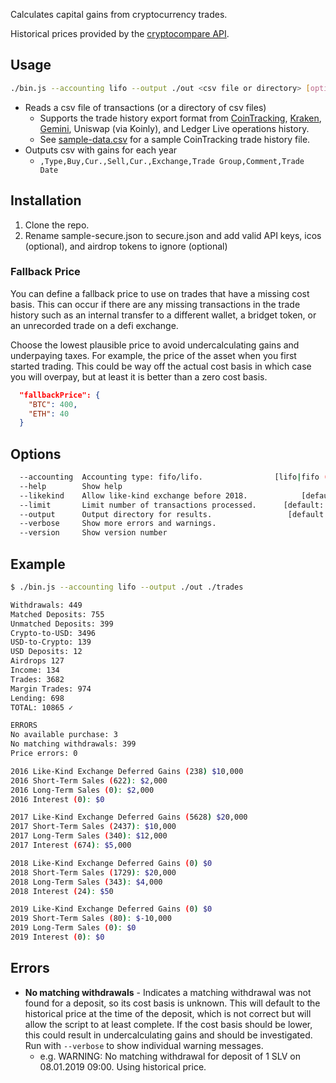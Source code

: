 Calculates capital gains from cryptocurrency trades.

Historical prices provided by the [cryptocompare API](https://min-api.cryptocompare.com/documentation?key=Historical&cat=dataPriceHistorical).

## Usage

```sh
./bin.js --accounting lifo --output ./out <csv file or directory> [options]
```

- Reads a csv file of transactions (or a directory of csv files)
  - Supports the trade history export format from [CoinTracking](https://cointracking.info/trades.php), [Kraken](https://www.kraken.com/u/history/export), [Gemini](https://exchange.gemini.com/settings/documents/transaction-history), Uniswap (via Koinly), and Ledger Live operations history.
  - See [sample-data.csv](https://github.com/raineorshine/cost-basis-filler/blob/master/sample-data.csv) for a sample CoinTracking trade history file.
- Outputs csv with gains for each year
  - `,Type,Buy,Cur.,Sell,Cur.,Exchange,Trade Group,Comment,Trade Date`

## Installation

1. Clone the repo.
2. Rename sample-secure.json to secure.json and add valid API keys, icos (optional), and airdrop tokens to ignore (optional)

### Fallback Price

You can define a fallback price to use on trades that have a missing cost basis. This can occur if there are any missing transactions in the trade history such as an internal transfer to a different wallet, a bridget token, or an unrecorded trade on a defi exchange.

Choose the lowest plausible price to avoid undercalculating gains and underpaying taxes. For example, the price of the asset when you first started trading. This could be way off the actual cost basis in which case you will overpay, but at least it is better than a zero cost basis.

```json
  "fallbackPrice": {
    "BTC": 400,
    "ETH": 40
  }
```

## Options

```sh
  --accounting  Accounting type: fifo/lifo.                [lifo|fifo (default)]
  --help        Show help                                              [boolean]
  --likekind    Allow like-kind exchange before 2018.            [default: true]
  --limit       Limit number of transactions processed.      [default: Infinity]
  --output      Output directory for results.                 [default: dry run]
  --verbose     Show more errors and warnings.
  --version     Show version number                                    [boolean]
```

## Example

```sh
$ ./bin.js --accounting lifo --output ./out ./trades

Withdrawals: 449
Matched Deposits: 755
Unmatched Deposits: 399
Crypto-to-USD: 3496
USD-to-Crypto: 139
USD Deposits: 12
Airdrops 127
Income: 134
Trades: 3682
Margin Trades: 974
Lending: 698
TOTAL: 10865 ✓

ERRORS
No available purchase: 3
No matching withdrawals: 399
Price errors: 0

2016 Like-Kind Exchange Deferred Gains (238) $10,000
2016 Short-Term Sales (622): $2,000
2016 Long-Term Sales (0): $2,000
2016 Interest (0): $0

2017 Like-Kind Exchange Deferred Gains (5628) $20,000
2017 Short-Term Sales (2437): $10,000
2017 Long-Term Sales (340): $12,000
2017 Interest (674): $5,000

2018 Like-Kind Exchange Deferred Gains (0) $0
2018 Short-Term Sales (1729): $20,000
2018 Long-Term Sales (343): $4,000
2018 Interest (24): $50

2019 Like-Kind Exchange Deferred Gains (0) $0
2019 Short-Term Sales (80): $-10,000
2019 Long-Term Sales (0): $0
2019 Interest (0): $0
```

## Errors

- **No matching withdrawals** - Indicates a matching withdrawal was not found for a deposit, so its cost basis is unknown. This will default to the historical price at the time of the deposit, which is not correct but will allow the script to at least complete. If the cost basis should be lower, this could result in undercalculating gains and should be investigated. Run with `--verbose` to show individual warning messages.
  - e.g. WARNING: No matching withdrawal for deposit of 1 SLV on 08.01.2019 09:00. Using historical price.
